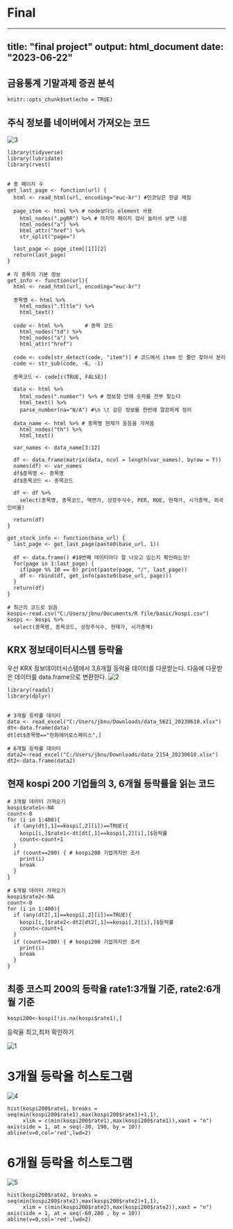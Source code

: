 # Final

---
title: "final project"
output: html_document
date: "2023-06-22"
---
## 금융통계 기말과제 증권 분석
```{r setup, include=FALSE}
knitr::opts_chunk$set(echo = TRUE)
```

## 주식 정보를 네이버에서 가져오는 코드
![3](https://github.com/sjoon0305/Final/assets/126755986/6ee03e2c-35ac-4960-8bd4-026bce8d9818)

```
library(tidyverse)
library(lubridate)
library(rvest) 


# 총 페이지 수
get_last_page <- function(url) {
  html <- read_html(url, encoding="euc-kr") #인코딩은 한글 깨짐
  
  page_item <- html %>% # node보다는 element 사용
    html_nodes(".pgRR") %>% # 마지막 페이지 검사 눌러서 보면 나옴
    html_nodes("a") %>%
    html_attr("href") %>% 
    str_split("page=") 
  
  last_page <- page_item[[1]][2]
  return(last_page)
}

# 각 종목의 기본 정보  
get_info <- function(url){
  html <- read_html(url, encoding="euc-kr")
  
  종목명 <- html %>%
    html_nodes(".tltle") %>%
    html_text()
  
  code <- html %>%       # 종목 코드
    html_nodes("td") %>%
    html_nodes("a") %>%
    html_attr("href")
  
  code <- code[str_detect(code, "item")] # 코드에서 item 인 줄만 찾아서 분리
  code <- str_sub(code, -6, -1)
  
  종목코드 <- code[c(TRUE, FALSE)]
  
  data <- html %>%
    html_nodes(".number") %>% # 정보창 안에 숫자를 전부 찾는다
    html_text() %>%
    parse_number(na="N/A") #\n \t 같은 정보를 한번에 깔끔하게 정리
  
  data_name <- html %>% # 종목명 현재가 등등을 가져옴
    html_nodes("th") %>%
    html_text() 
  
  var_names <- data_name[3:12]
  
  df <- data.frame(matrix(data, ncol = length(var_names), byrow = T))
  names(df) <- var_names
  df$종목명 <- 종목명   
  df$종목코드 <- 종목코드   
  
  df <- df %>%
    select(종목명, 종목코드, 액면가, 상장주식수, PER, ROE, 현재가, 시가총액, 외국인비율)
  
  return(df)
}

get_stock_info <- function(base_url) {
  last_page <- get_last_page(paste0(base_url, 1))
  
  df <- data.frame() #10번째 데이터마다 잘 나오고 있는지 확인하는것!
  for(page in 1:last_page) {
    if(page %% 10 == 0) print(paste(page, "/", last_page))
    df <- rbind(df, get_info(paste0(base_url, page)))
  }
  return(df)
}

# 최근의 코드로 읽음
kospi<-read.csv("C:/Users/jbnu/Documents/R file/basic/kospi.csv")
kospi <- kospi %>%
  select(종목명, 종목코드, 상장주식수, 현재가, 시가총액)
```
## 

## KRX 정보데이터시스템 등락율
우선 KRX 정보데이터시스템에서 3,6개월 등락율 데이터를 다운받는다.
다음에 다운받은 데이터를 data.frame으로 변환한다.
![2](https://github.com/sjoon0305/Final/assets/126755986/4cd2d84d-590f-4575-8695-9f4ac1c89eef)

```{r}
library(readxl)
library(dplyr) 


# 3개월 등락률 데이터 
data <- read_excel("C:/Users/jbnu/Downloads/data_5621_20230610.xlsx")
dt<-data.frame(data)
dt[dt$종목명=="한화에어로스페이스",]

# 6개월 등락률 데이터
data2<-read_excel("C:/Users/jbnu/Downloads/data_2154_20230610.xlsx")
dt2<-data.frame(data2) 
```

## 현재 kospi 200 기업들의 3, 6개월 등락률을 읽는 코드
```
# 3개월 데이터 가져오기
kospi$rate1<-NA
count<-0
for (i in 1:400){
  if (any(dt[,1]==kospi[,2][i])==TRUE){
    kospi[i,]$rate1<-dt[dt[,1]==kospi[,2][i],]$등락률
    count<-count+1
  }
  if (count==200) { # kospi200 기업까지만 조사
    print(i)
    break
  }
}

# 6개월 데이터 가져오기
kospi$rate2<-NA
count<-0
for (i in 1:400){
  if (any(dt2[,1]==kospi[,2][i])==TRUE){
    kospi[i,]$rate2<-dt2[dt2[,1]==kospi[,2][i],]$등락률
    count<-count+1
  }
  if (count==200) { # kospi200 기업까지만 조사
    print(i)
    break
  }
}
```
## 최종 코스피 200의 등락율 rate1:3개월 기준, rate2:6개월 기준
```
kospi200<-kospi[!is.na(kospi$rate1),]
```
등락율 최고,최저 확인하기

![1](https://github.com/sjoon0305/Final/assets/126755986/b9e364e7-48c6-4d38-8bc9-18b59ec6754a)


# 3개월 등락율 히스토그램
![4](https://github.com/sjoon0305/Final/assets/126755986/aa12e20e-dabf-4606-a813-11471b2a5cdd)

```
hist(kospi200$rate1, breaks = seq(min(kospi200$rate1),max(kospi200$rate1)+1,1),
     xlim = c(min(kospi200$rate1),max(kospi200$rate1)),xaxt = "n")
axis(side = 1, at = seq(-30, 190, by = 10))
abline(v=0,col='red',lwd=2)
```

# 6개월 등락율 히스토그램
![5](https://github.com/sjoon0305/Final/assets/126755986/15cd9322-f31d-4b50-b391-48bcbab51612)

```
hist(kospi200$rate2, breaks = seq(min(kospi200$rate2),max(kospi200$rate2)+1,1),
     xlim = c(min(kospi200$rate2),max(kospi200$rate2)),xaxt = "n")
axis(side = 1, at = seq(-60,280 , by = 10))
abline(v=0,col='red',lwd=2)
```


